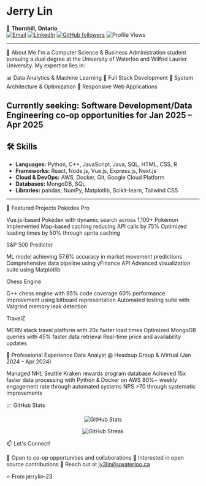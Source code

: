 # Jerry Lin  

📍 **Thornhill, Ontario**  
[![Email](https://img.shields.io/badge/Email-jy3lin@uwaterloo.ca-D14836?style=flat&logo=gmail&logoColor=white)](mailto:jy3lin@uwaterloo.ca) 
[![LinkedIn](https://img.shields.io/badge/LinkedIn-Connect-blue?style=flat&logo=linkedin)](https://www.linkedin.com/in/jerrylin04) 
[![GitHub followers](https://img.shields.io/github/followers/jerrylin-23?label=Follow&style=social)](https://github.com/jerrylin-23) 
![Profile Views](https://komarev.com/ghpvc/?username=jerrylin-23&color=brightgreen)

---

👋 About Me
I'm a Computer Science & Business Administration student pursuing a dual degree at the University of Waterloo and Wilfrid Laurier University. My expertise lies in:

📊 Data Analytics & Machine Learning
🎯 Full Stack Development
🔧 System Architecture & Optimization
📱 Responsive Web Applications

Currently seeking: Software Development/Data Engineering co-op opportunities for Jan 2025 – Apr 2025
---

## 🛠️ Skills  
- **Languages:** Python, C++, JavaScript, Java, SQL, HTML, CSS, R
- **Frameworks:** React, Node.js, Vue.js, Express.js, Next.js
- **Cloud & DevOps:** AWS, Docker, Git, Google Cloud Platform
- **Databases:** MongoDB, SQL
- **Libraries:** pandas, NumPy, Matplotlib, Scikit-learn, Tailwind CSS

---

🚀 Featured Projects
Pokédex Pro

Vue.js-based Pokédex with dynamic search across 1,100+ Pokémon
Implemented Map-based caching reducing API calls by 75%
Optimized loading times by 50% through sprite caching

S&P 500 Predictor

ML model achieving 57.6% accuracy in market movement predictions
Comprehensive data pipeline using yFinance API
Advanced visualization suite using Matplotlib

Chess Engine

C++ chess engine with 95% code coverage
60% performance improvement using bitboard representation
Automated testing suite with Valgrind memory leak detection

TravelZ

MERN stack travel platform with 20x faster load times
Optimized MongoDB queries with 45% faster data retrieval
Real-time price and availability updates


💼 Professional Experience
Data Analyst @ Headsup Group & iVirtual (Jan 2024 – Apr 2024)

Managed NHL Seattle Kraken rewards program database
Achieved 15x faster data processing with Python & Docker on AWS
80%+ weekly engagement rate through automated systems
NPS >70 through systematic improvements


📈 GitHub Stats
<p align="center">
  <img src="https://github-readme-stats.vercel.app/api?username=jerrylin-23&show_icons=true&theme=gradient&count_private=true" alt="GitHub Stats" />
</p>
<p align="center">
  <img src="https://github-readme-streak-stats.herokuapp.com/?user=jerrylin-23&theme=dark" alt="GitHub Streak" />
</p>

📫 Let's Connect!

💼 Open to co-op opportunities and collaborations
🤝 Interested in open source contributions
📧 Reach out at jy3lin@uwaterloo.ca


⭐️ From jerrylin-23
